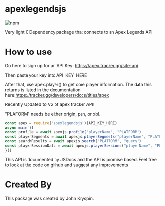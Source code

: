 # apexlegendsjs

![npm](https://img.shields.io/npm/dt/apexlegendsjs)

Very light 0 Dependency package that connects to an Apex Legends API

# How to use
Go here to sign up for an API Key: https://apex.tracker.gg/site-api

Then paste your key into API_KEY_HERE

After that, use apex.player() to get core player information.
The data this returns is listed in the documentation here:https://tracker.gg/developers/docs/titles/apex

Recently Updated to V2 of apex tracker API!

"PLAFORM" needs be either origin, psn, or xbl.

```js
const apex = require('apexlegendsjs')(API_KEY_HERE)
async main(){
const profile = await apexjs.profile("playerName", "PLATFORM")
const playerSegments = await apexjs.playerSegments("playerName", "PLATFORM", "legend")
const searchResults = await apexjs.search("PLATFORM", "query")
const playerSessionData = await apexjs.playerSessions("playerName", "PLATFORM")
}()
```

This API is documented by JSDocs and the API is promise based. Feel free to look at the code on github and suggest any improvements

# Created By
This package was created by John Kryspin.
